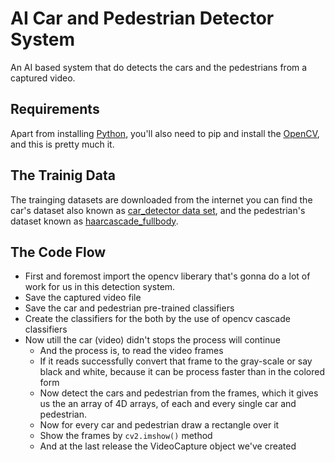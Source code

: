 # AI Car and Pedestrian Detector System 
An AI based system that do detects the cars and the pedestrians from a captured video. 
## Requirements
Apart from installing [Python](http://www.python.org/), you'll also need to pip and install the [OpenCV](https://docs.opencv.org/2.4/modules/objdetect/doc/cascade_classification.html?highlight=detectmultiscale), and this is pretty much it.

## The Trainig Data
The trainging datasets are downloaded from the internet you can find the car's dataset also known as [car_detector data set](https://github.com/taneemishere/AI_Car_and_Pedestrian_Detector_System/blob/master/car_detector.xml), and the pedestrian's dataset known as [haarcascade_fullbody](https://github.com/taneemishere/AI_Car_and_Pedestrian_Detector_System/blob/master/haarcascade_fullbody.xml).

## The Code Flow
-	First and foremost import the opencv liberary that's gonna do a lot of work for us in this detection system.
-	Save the captured video file
-	Save the car and pedestrian pre-trained classifiers
-	Create the classifiers for the both by the use of opencv cascade classifiers
-	Now utill the car (video) didn't stops the process will continue
	- And the process is, to read the video frames
	- If it reads successfully convert that frame to the gray-scale or say black and white, because it can be process faster than in the colored form
	- Now detect the cars and pedestrian from the frames, which it gives us the an array of 4D arrays, of each and every single car and pedestrian.
	- Now for every car and pedestrian draw a rectangle over it
	- Show the frames by ```cv2.imshow()``` method
	- And at the last release the VideoCapture object we've created

